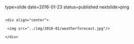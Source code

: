 type=slide
date=2016-01-23
status=published
nextslide=ping
~~~~~~

<div align="center">

 <img src="../img/2016-01/weatherforecast.jpg"/>

</div>